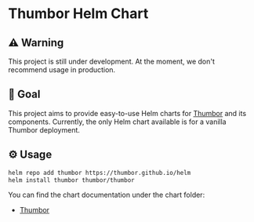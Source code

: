 # Thumbor Helm Chart

## ⚠️ Warning

This project is still under development. At the moment, we don't recommend usage in production.

## 🌈 Goal

This project aims to provide easy-to-use Helm charts for [Thumbor](https://github.com/thumbor/thumbor) and its components.
Currently, the only Helm chart available is for a vanilla Thumbor deployment.

## ⚙️ Usage

```bash
helm repo add thumbor https://thumbor.github.io/helm
helm install thumbor thumbor/thumbor
```

You can find the chart documentation under the chart folder:

- [Thumbor](https://github.com/thumbor/helm/tree/main/charts/thumbor)
